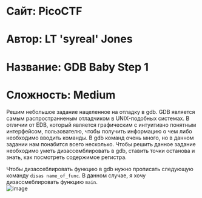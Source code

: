 
# Сайт: PicoCTF
# Автор: LT 'syreal' Jones
# Название: GDB Baby Step 1
# Сложность: Medium


Решим небольшое задание нацеленное на отладку в gdb. GDB является самым распространненым отладчиком в UNIX-подобных системах. В отличии от EDB, который 
является графическим с интуитивно понятным интерфейсом, пользователю, чтобы получить информацию о чем либо необходимо вводить команды. В gdb команд очень много, но в данном задании нам понабится всего несколько. Чтобы решить данное задание необходимо уметь дизассемблировать в gdb, ставить точки останова и знать, как посмотреть содержимое регистра.

Чтобы дизассеблировать функцию в gdb нужно прописать следующую команду `disas name_of_func`. В данном случае, я хочу дизассмеблировать функцию `main`. <br />
![image](https://github.com/user-attachments/assets/dab629a9-3ba6-4558-adfa-a93cfc8af514)


